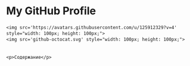 <html lang="en">
<head>
    <meta charset="UTF-8">
    <meta name="viewport" content="width=device-width, initial-scale=1.0">
    <title>GitHub Profile Header</title>
    <link rel="stylesheet" href="styles.css">
    <link rel="icon" href="/github-icon-2.svg">
</head>
<body>

<div class="header">
    <h1>My GitHub Profile</h1>


    <img src='https://avatars.githubusercontent.com/u/125912329?v=4' style="width: 100px; height: 100px;">
    <img src='github-octocat.svg' style="width: 100px; height: 100px;">

    
    <p>Содержание</p>
</div>

</body>
</html>
